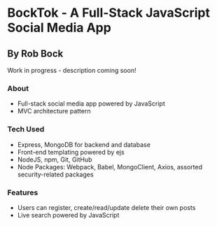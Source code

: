 # BockTok - A Full-Stack JavaScript Social Media App 
## By Rob Bock

Work in progress - description coming soon!


### About
- Full-stack social media app powered by JavaScript
- MVC architecture pattern

### Tech Used 
- Express, MongoDB for backend and database
- Front-end templating powered by ejs
- NodeJS, npm, Git, GitHub
- Node Packages: Webpack, Babel, MongoClient, Axios, assorted security-related packages

### Features
- Users can register, create/read/update delete their own posts
- Live search powered by JavaScript